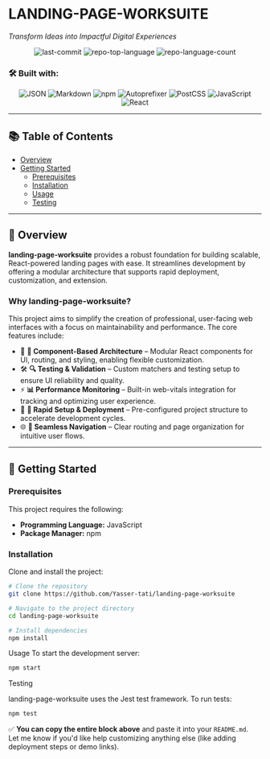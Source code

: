 # LANDING-PAGE-WORKSUITE
*Transform Ideas into Impactful Digital Experiences*

<p align="center">
  <img alt="last-commit" src="https://img.shields.io/github/last-commit/Yasser-tati/landing-page-worksuite?style=flat&logo=git&logoColor=white&color=0080ff" />
  <img alt="repo-top-language" src="https://img.shields.io/github/languages/top/Yasser-tati/landing-page-worksuite?style=flat&color=0080ff" />
  <img alt="repo-language-count" src="https://img.shields.io/github/languages/count/Yasser-tati/landing-page-worksuite?style=flat&color=0080ff" />
</p>

### 🛠 Built with:

<p align="center">
  <img alt="JSON" src="https://img.shields.io/badge/JSON-000000.svg?style=flat&logo=JSON&logoColor=white" />
  <img alt="Markdown" src="https://img.shields.io/badge/Markdown-000000.svg?style=flat&logo=Markdown&logoColor=white" />
  <img alt="npm" src="https://img.shields.io/badge/npm-CB3837.svg?style=flat&logo=npm&logoColor=white" />
  <img alt="Autoprefixer" src="https://img.shields.io/badge/Autoprefixer-DD3735.svg?style=flat&logo=Autoprefixer&logoColor=white" />
  <img alt="PostCSS" src="https://img.shields.io/badge/PostCSS-DD3A0A.svg?style=flat&logo=PostCSS&logoColor=white" />
  <img alt="JavaScript" src="https://img.shields.io/badge/JavaScript-F7DF1E.svg?style=flat&logo=JavaScript&logoColor=black" />
  <img alt="React" src="https://img.shields.io/badge/React-61DAFB.svg?style=flat&logo=React&logoColor=black" />
</p>

---

## 📚 Table of Contents

- [Overview](#overview)
- [Getting Started](#getting-started)
  - [Prerequisites](#prerequisites)
  - [Installation](#installation)
  - [Usage](#usage)
  - [Testing](#testing)

---

## 🧾 Overview

**landing-page-worksuite** provides a robust foundation for building scalable, React-powered landing pages with ease. It streamlines development by offering a modular architecture that supports rapid deployment, customization, and extension.

### Why landing-page-worksuite?

This project aims to simplify the creation of professional, user-facing web interfaces with a focus on maintainability and performance. The core features include:

- 🎨 **🧩 Component-Based Architecture** – Modular React components for UI, routing, and styling, enabling flexible customization.
- 🛠️ **🔍 Testing & Validation** – Custom matchers and testing setup to ensure UI reliability and quality.
- ⚡ **📊 Performance Monitoring** – Built-in web-vitals integration for tracking and optimizing user experience.
- 🚀 **🚧 Rapid Setup & Deployment** – Pre-configured project structure to accelerate development cycles.
- 🌐 **🔗 Seamless Navigation** – Clear routing and page organization for intuitive user flows.

---

## 🚀 Getting Started

### Prerequisites

This project requires the following:

- **Programming Language:** JavaScript
- **Package Manager:** npm

### Installation

Clone and install the project:

```sh
# Clone the repository
git clone https://github.com/Yasser-tati/landing-page-worksuite

# Navigate to the project directory
cd landing-page-worksuite

# Install dependencies
npm install
```
Usage
To start the development server:

```sh
npm start
```

Testing

landing-page-worksuite uses the Jest test framework. To run tests:
```sh
npm test
```

✅ **You can copy the entire block above** and paste it into your `README.md`.  
Let me know if you'd like help customizing anything else (like adding deployment steps or demo links).
